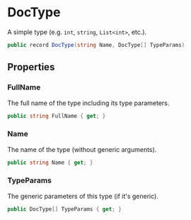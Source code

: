 # DocType
A simple type (e.g. `int`, `string`, `List<int>`, etc.).

```cs
public record DocType(string Name, DocType[] TypeParams)
```

## Properties
### FullName
The full name of the type including its type parameters.

```cs
public string FullName { get; }
```

### Name
The name of the type (without generic arguments).

```cs
public string Name { get; }
```

### TypeParams
The generic parameters of this type (if it's generic).

```cs
public DocType[] TypeParams { get; }
```


